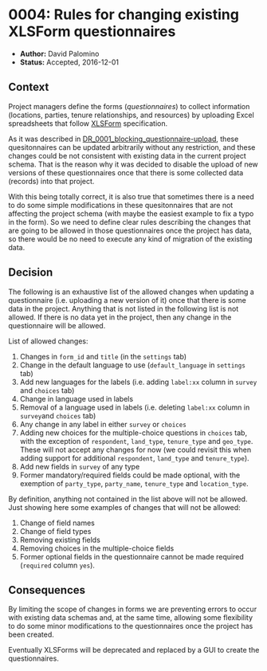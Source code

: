 # 0004: Rules for changing existing XLSForm questionnaires

- **Author:** David Palomino 
- **Status:** Accepted, 2016-12-01

## Context

Project managers define the forms (_questionnaires_) to collect information (locations, parties, tenure relationships, and resources) by uploading Excel spreadsheets that follow [XLSForm](http://xlsform.org/) specification.

As it was described in [DR_0001_blocking_questionnaire-upload](https://github.com/Cadasta/decision-records/pull/1), these quesitonnaires can be updated arbitrarily without any restriction, and these changes could be not consistent with existing data in the current project schema. That is the reason why it was decided to disable the upload of new versions of these questionnaires once that there is some collected data (records) into that project.

With this being totally correct, it is also true that sometimes there is a need to do some simple modifications in these quesitonnaires that are not affecting the project schema (with maybe the easiest example to fix a typo in the form). So we need to define clear rules describing the changes that are going to be allowed in those questionnaires once the project has data, so there would be no need to execute any kind of migration of the existing data.

## Decision

The following is an exhaustive list of the allowed changes when updating a questionnaire (i.e. uploading a new version of it) once that there is some data in the project. Anything that is not listed in the following list is not allowed. If there is no data yet in the project, then any change in the questionnaire will be allowed.

List of allowed changes: 

1. Changes in `form_id` and `title` (in the `settings` tab)
2. Change in the default language to use (`default_language` in `settings` tab)
3. Add new languages for the labels (i.e. adding `label:xx` column in `survey` and `choices` tab)
4. Change in language used in labels
5. Removal of a language used in labels (i.e. deleting `label:xx` column in `survey`and `choices` tab)
6. Any change in any label in either `survey` or `choices`
7. Adding new choices for the multiple-choice questions in `choices` tab, with the exception of `respondent`, `land_type`, `tenure_type` and `geo_type`. These will not accept any changes for now (we could revisit this when adding support for additional `respondent`, `land_type` and `tenure_type`). 
8. Add new fields in `survey` of any type
9. Former mandatory/required fields could be made optional, with the exemption of `party_type`, `party_name`, `tenure_type` and `location_type`. 

By definition, anything not contained in the list above will not be allowed. Just showing here some examples of changes that will not be allowed:

1. Change of field names
2. Change of field types
3. Removing existing fields
4. Removing choices in the multiple-choice fields
5. Former optional fields in the questionnaire cannot be made required (`required` column `yes`). 

## Consequences

By limiting the scope of changes in forms we are preventing errors to occur with existing data schemas and, at the same time, allowing some flexibility to do some minor modifications to the questionnaires once the project has been created.

Eventually XLSForms will be deprecated and replaced by a GUI to create the questionnaires.

